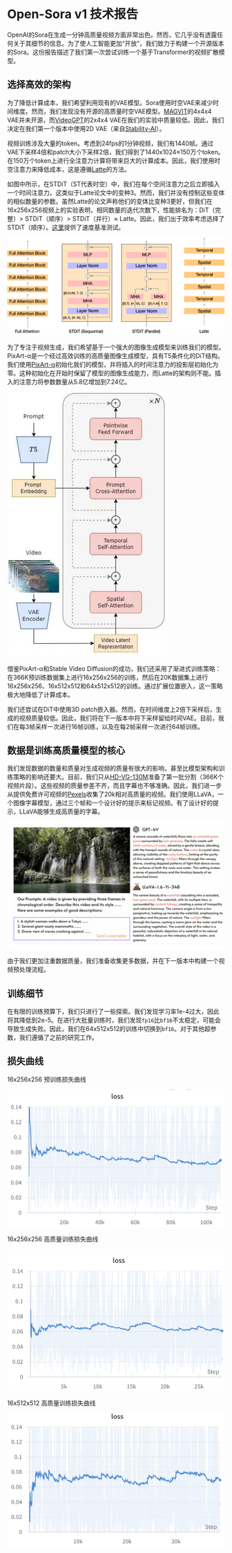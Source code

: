 # Open-Sora v1 技术报告

OpenAI的Sora在生成一分钟高质量视频方面非常出色。然而，它几乎没有透露任何关于其细节的信息。为了使人工智能更加“开放”，我们致力于构建一个开源版本的Sora。这份报告描述了我们第一次尝试训练一个基于Transformer的视频扩散模型。

## 选择高效的架构

为了降低计算成本，我们希望利用现有的VAE模型。Sora使用时空VAE来减少时间维度。然而，我们发现没有开源的高质量时空VAE模型。[MAGVIT](https://github.com/google-research/magvit)的4x4x4 VAE并未开源，而[VideoGPT](https://wilson1yan.github.io/videogpt/index.html)的2x4x4 VAE在我们的实验中质量较低。因此，我们决定在我们第一个版本中使用2D VAE（来自[Stability-AI](https://huggingface.co/stabilityai/sd-vae-ft-mse-original)）。

视频训练涉及大量的token。考虑到24fps的1分钟视频，我们有1440帧。通过VAE下采样4倍和patch大小下采样2倍，我们得到了1440x1024≈150万个token。在150万个token上进行全注意力计算将带来巨大的计算成本。因此，我们使用时空注意力来降低成本，这是遵循[Latte](https://github.com/Vchitect/Latte)的方法。

如图中所示，在STDiT（ST代表时空）中，我们在每个空间注意力之后立即插入一个时间注意力。这类似于Latte论文中的变种3。然而，我们并没有控制这些变体的相似数量的参数。虽然Latte的论文声称他们的变体比变种3更好，但我们在16x256x256视频上的实验表明，相同数量的迭代次数下，性能排名为：DiT（完整）> STDiT（顺序）> STDiT（并行）≈ Latte。因此，我们出于效率考虑选择了STDiT（顺序）。[这里](/docs/acceleration.md#efficient-stdit)提供了速度基准测试。


![Architecture Comparison](https://github.com/hpcaitech/Open-Sora-Demo/blob/main/readme/report_arch_comp.png)

为了专注于视频生成，我们希望基于一个强大的图像生成模型来训练我们的模型。PixArt-α是一个经过高效训练的高质量图像生成模型，具有T5条件化的DiT结构。我们使用[PixArt-α](https://github.com/PixArt-alpha/PixArt-alpha)初始化我们的模型，并将插入的时间注意力的投影层初始化为零。这种初始化在开始时保留了模型的图像生成能力，而Latte的架构则不能。插入的注意力将参数数量从5.8亿增加到7.24亿。

![Architecture](https://github.com/hpcaitech/Open-Sora-Demo/blob/main/readme/report_arch.jpg)

借鉴PixArt-α和Stable Video Diffusion的成功，我们还采用了渐进式训练策略：在366K预训练数据集上进行16x256x256的训练，然后在20K数据集上进行16x256x256、16x512x512和64x512x512的训练。通过扩展位置嵌入，这一策略极大地降低了计算成本。

我们还尝试在DiT中使用3D patch嵌入器。然而，在时间维度上2倍下采样后，生成的视频质量较低。因此，我们将在下一版本中将下采样留给时间VAE。目前，我们在每3帧采样一次进行16帧训练，以及在每2帧采样一次进行64帧训练。


## 数据是训练高质量模型的核心

我们发现数据的数量和质量对生成视频的质量有很大的影响，甚至比模型架构和训练策略的影响还要大。目前，我们只从[HD-VG-130M](https://github.com/daooshee/HD-VG-130M)准备了第一批分割（366K个视频片段）。这些视频的质量参差不齐，而且字幕也不够准确。因此，我们进一步从提供免费许可视频的[Pexels](https://www.pexels.com/)收集了20k相对高质量的视频。我们使用LLaVA，一个图像字幕模型，通过三个帧和一个设计好的提示来标记视频。有了设计好的提示，LLaVA能够生成高质量的字幕。

![Caption](https://github.com/hpcaitech/Open-Sora-Demo/blob/main/readme/report_caption.png)

由于我们更加注重数据质量，我们准备收集更多数据，并在下一版本中构建一个视频预处理流程。

## 训练细节

在有限的训练预算下，我们只进行了一些探索。我们发现学习率1e-4过大，因此将其降低到2e-5。在进行大批量训练时，我们发现`fp16`比`bf16`不太稳定，可能会导致生成失败。因此，我们在64x512x512的训练中切换到`bf16`。对于其他超参数，我们遵循了之前的研究工作。

## 损失曲线

16x256x256 预训练损失曲线

![16x256x256 Pretraining Loss Curve](https://github.com/hpcaitech/Open-Sora-Demo/blob/main/readme/report_loss_curve_1.png)

16x256x256 高质量训练损失曲线

![16x256x256 HQ Training Loss Curve](https://github.com/hpcaitech/Open-Sora-Demo/blob/main/readme/report_loss_curve_2.png)

16x512x512 高质量训练损失曲线

![16x512x512 HQ Training Loss Curve](https://github.com/hpcaitech/Open-Sora-Demo/blob/main/readme/report_loss_curve_3.png)
